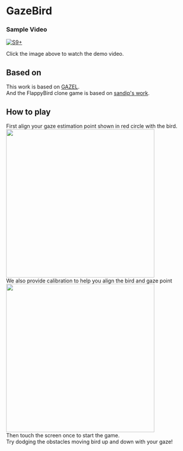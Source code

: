 # GazeBird
### Sample Video
[![S9+](https://img.youtube.com/vi/SzDCBVbjowA/0.jpg)](https://www.youtube.com/watch?v=SzDCBVbjowA)<br>

Click the image above to watch the demo video.
## Based on
This work is based on <a href="https://github.com/joonb14/GAZEL.git">GAZEL</a>.<br>
And the FlappyBird clone game is based on <a href="https://sandipbhattacharya.com/">sandip's work</a>. <br>
## How to play
First align your gaze estimation point shown in red circle with the bird.<br>
<img height="400" src="https://user-images.githubusercontent.com/30307587/100316352-aff17380-2ffd-11eb-8216-27e408af0cd6.png"><br>
We also provide calibration to help you align the bird and gaze point<br>
<img height="400" src="https://user-images.githubusercontent.com/30307587/100316508-0363c180-2ffe-11eb-9a19-d9e395ec2fad.gif"><br>
Then touch the screen once to start the game.<br>
Try dodging the obstacles moving bird up and down with your gaze!<br>
